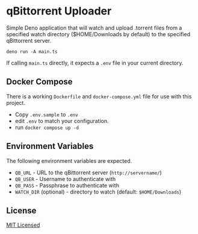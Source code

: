 # qBittorrent Uploader

Simple Deno application that will watch and upload .torrent files from a
specified watch directory ($HOME/Downloads by default) to the specified
qBittorrent server.

```
deno run -A main.ts
```

If calling `main.ts` directly, it expects a `.env` file in your current
directory.

## Docker Compose

There is a working `Dockerfile` and `docker-compose.yml` file for use with this
project.

- Copy `.env.sample` to `.env`
- edit `.env` to match your configuration.
- run `docker compose up -d`

## Environment Variables

The following environment variables are expected.

- `QB_URL` - URL to the qBittorrent server (`http://servername/`)
- `QB_USER` - Username to authenticate with
- `QB_PASS` - Passphrase to authenticate with
- `WATCH_DIR` (optional) - directory to watch (default: `$HOME/Downloads`)

## License

[MIT Licensed](LICENSE.md)
